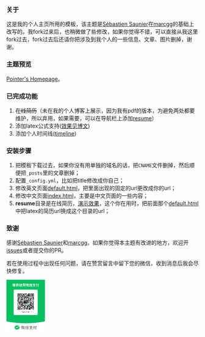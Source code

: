 ### 关于

这是我的个人主页所用的模板，该主题是[Sébastien Saunier](https://raw.github.com/ssaunier/ssaunier.github.io/)在[marcgg](http://marcgg.com/)的基础上改写的。我fork过来后，也稍微做了些修改，如果你觉得不错，可以直接从我这里fork过去，fork过去后还请你把涉及到我个人的一些信息、文章、图片删掉，谢谢。

### 主题预览

[Pointer's Homepage](http://pointerhacker.github.io)。

### 已完成功能

1. ~~在线简历~~（未在我的个人博客上展示，因为我有pdf的版本，为避免两处都要维护，所以弃用，如果需要，可以在导航栏上添加[resume](https://pointerhacker.github.io//willard-yuan.github.io/tree/master/resume)）
2. 添加latex公式支持([效果见博文](http://pointerhacker.github.io/blog/decision-tree.html))
3. 添加个人时间线([timeline](http://pointerhacker.github.io/timeline/))

### 安装步骤

1. 把模板下载过去，如果你没有用单独的域名的话，把`CNAME`文件删掉，然后顺便把`_posts`里的文章删掉； 
2. 配置`_config.yml`，比如把title修改成你自己； 
3. 修改英文页面[default.html](https://pointerhacker.github.io//willard-yuan.github.io/blob/master/_layouts/default.html)，把里面出现的固定的url更改成你的url； 
4. 修改中文页面[index.html](https://pointerhacker.github.io//willard-yuan.github.io/blob/master/cn/index.html)，主要是中文页面的一些内容； 
5. **resume**目录是在线简历，[演示效果](http://pointerhacker.github.io/resume/)，这个你在用时，把前面那个[default.html](https://pointerhacker.github.io//willard-yuan.github.io/blob/master/_layouts/default.html)中把latex的简历url换成这个目录的url；  

### 致谢

感谢[Sébastien Saunier](https://raw.github.com/ssaunier/ssaunier.github.io/)和[marcgg](http://marcgg.com/)，如果你觉得本主题有改进的地方，欢迎开[issues](https://pointerhacker.github.io//willard-yuan.github.io/issues)或者提交你的PR。

若在使用过程中出现任何问题，请在赞赏留言中留下您的微信，收到消息后我会尽快修复。


<div align="left">
  <img width="20%" alt="A small reward is highly appreciated! (#^.^#) Thank you~" src="images/payimg/weipayimg.jpg">
</div>
